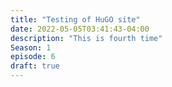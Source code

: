 ```yaml
---
title: "Testing of HuGO site"
date: 2022-05-05T03:41:43-04:00
description: "This is fourth time"
Season: 1
episode: 6
draft: true
---
```


